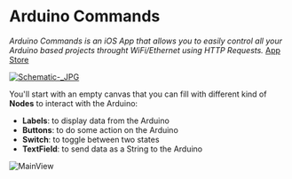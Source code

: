 # Arduino Commands
*Arduino Commands is an iOS App that allows you to easily control all your Arduino based projects throught WiFi/Ethernet using HTTP Requests.* [App Store](https://apps.apple.com/us/app/arduino-commands/id1474614825)

[![Schematic-_JPG](https://user-images.githubusercontent.com/53085860/61950423-0f74e480-afae-11e9-9aba-a4c44ea940bc.jpg)](https://apps.apple.com/us/app/arduino-commands/id1474614825)

You'll start with an empty canvas that you can fill with different kind of **Nodes** to interact with the Arduino:
- **Labels**: to display data from the Arduino
- **Buttons**: to do some action on the Arduino
- **Switch**: to toggle between two states
- **TextField**: to send data as a String to the Arduino

![MainView](https://user-images.githubusercontent.com/53085860/63841557-4f4f3300-c983-11e9-9d08-94ab39a06335.png)
